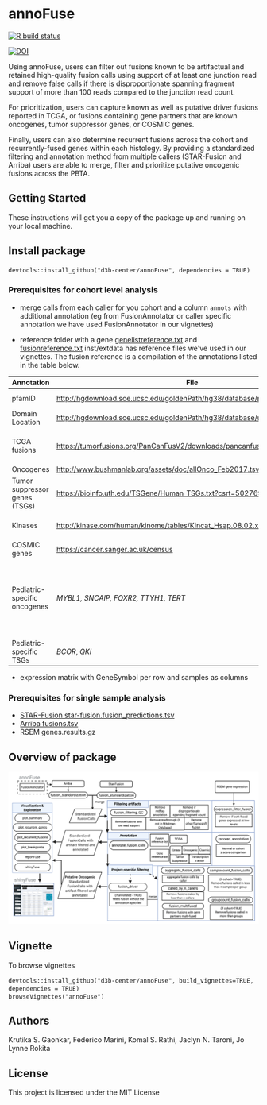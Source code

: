 # annoFuse

<!-- badges: start -->
[![R build status](https://github.com/d3b-center/annoFuse/workflows/R-CMD-check/badge.svg)](https://github.com/d3b-center/annoFuse/actions)

[![DOI](https://zenodo.org/badge/DOI/10.5281/zenodo.4036789.svg)](https://doi.org/10.5281/zenodo.4036789)

<!-- badges: end -->

Using annoFuse, users can filter out fusions known to be artifactual and retained high-quality fusion calls using support of at least one junction read and remove false calls if there is disproportionate spanning fragment support of more than 100 reads compared to the junction read count. 

For prioritization, users can capture known as well as putative driver fusions reported in TCGA, or fusions containing gene partners that are known oncogenes, tumor suppressor genes, or COSMIC genes. 

Finally, users can also determine recurrent fusions across the cohort and recurrently-fused genes within each histology. By providing a standardized filtering and annotation method from multiple callers (STAR-Fusion and Arriba) users are able to merge, filter and prioritize putative oncogenic fusions across the PBTA. 

## Getting Started

These instructions will get you a copy of the package up and running on your local machine. 

## Install package

```
devtools::install_github("d3b-center/annoFuse", dependencies = TRUE)
```

### Prerequisites for cohort level analysis

 - merge calls from each caller for you cohort and a column `annots` with additional annotation (eg from FusionAnnotator or caller specific annotation we have used FusionAnnotator in our vignettes)

 - reference folder  with a gene [genelistreference.txt](https://github.com/d3b-center/annoFuseData/blob/master/inst/extdata/genelistreference.txt) and [fusionreference.txt](https://github.com/d3b-center/annoFuseData/blob/master/inst/extdata/fusionreference.txt) inst/extdata has reference files we've used in our vignettes.
The fusion reference is a compilation of the annotations listed in the table below.
 
 
 
 Annotation | File | Source  
------ | ---------- | --------- 
| pfamID                        | http://hgdownload.soe.ucsc.edu/goldenPath/hg38/database/pfamDesc.txt.gz     | UCSC pfamID Description database |
| Domain Location               | http://hgdownload.soe.ucsc.edu/goldenPath/hg38/database/ucscGenePfam.txt.gz | UCSC pfamID Description database |
| TCGA fusions                  | https://tumorfusions.org/PanCanFusV2/downloads/pancanfus.txt.gz             | TumorFusions: an integrative   resource for cancer-associated transcript fusions PMID: 29099951  |
| Oncogenes                     | http://www.bushmanlab.org/assets/doc/allOnco_Feb2017.tsv                    | www.bushmanlab.org |
| Tumor suppressor genes (TSGs) | https://bioinfo.uth.edu/TSGene/Human_TSGs.txt?csrt=5027697123997809089      | Tumor Suppressor Gene Database   2.0 PMIDs: 23066107, 26590405 |
| Kinases                       | http://kinase.com/human/kinome/tables/Kincat_Hsap.08.02.xls |      The protein kinase complement of the human genome PMID: 12471243 |
| COSMIC genes                  | https://cancer.sanger.ac.uk/census | Catalogue of Somatic Mutations   in Cancer |
| Pediatric-specific oncogenes  | _MYBL1, SNCAIP, FOXR2, TTYH1, TERT_ | doi:10.1073/pnas.1300252110,   doi:10.1038/nature11327, doi:10.1016/j.cell.2016.01.015, doi:10.1038/ng.2849,   doi:10.1038/ng.3438, doi:10.1002/gcc.22110, doi:10.1016/j.canlet.2014.11.057,   doi:10.1007/s11910-017-0722-5 |
| Pediatric-specific TSGs | _BCOR_, _QKI_  | doi:10.1016/j.cell.2016.01.015, doi:10.1038/ng.3500 |

 
 - expression matrix with GeneSymbol per row and samples as columns
 
### Prerequisites for single sample analysis

 - [STAR-Fusion star-fusion.fusion_predictions.tsv ](https://github.com/STAR-Fusion/STAR-Fusion/wiki#output-from-star-fusion)
 - [Arriba fusions.tsv](https://arriba.readthedocs.io/en/latest/output-files/)
 - RSEM genes.results.gz

## Overview of package

![](vignettes/Figure_1.png)


## Vignette

To browse vignettes

```
devtools::install_github("d3b-center/annoFuse", build_vignettes=TRUE, dependencies = TRUE)
browseVignettes("annoFuse")
```



## Authors
Krutika S. Gaonkar, Federico Marini, Komal S. Rathi, Jaclyn N. Taroni, Jo Lynne Rokita

## License

This project is licensed under the MIT License 
